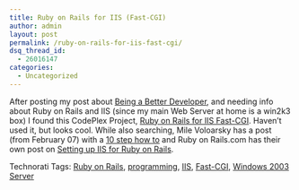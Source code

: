 ```yaml
---
title: Ruby on Rails for IIS (Fast-CGI)
author: admin
layout: post
permalink: /ruby-on-rails-for-iis-fast-cgi/
dsq_thread_id:
  - 26016147
categories:
  - Uncategorized
---
```

After posting my post about [Being a Better Developer][1], and needing info about Ruby on Rails and IIS (since my main Web Server at home is a win2k3 box) I found this CodePlex Project, [Ruby on Rails for IIS Fast-CGI][2]. Haven&#8217;t used it, but looks cool. While also searching, Mile Voloarsky has a post (from February 07) with a [10 step how to][3]&nbsp;and Ruby on Rails.com has their own post on [Setting up IIS for Ruby on Rails][4].&nbsp;</p> 

<div class="wlWriterSmartContent" id="0767317B-992E-4b12-91E0-4F059A8CECA8:a2d2d244-7199-42e7-987f-e5576e93bba8" style="padding-right:0px;display:inline;padding-left:0px;padding-bottom:0px;margin:0px;padding-top:0px;">
  Technorati Tags: <a href="http://technorati.com/tags/Ruby%20on%20Rails" rel="tag">Ruby on Rails</a>, <a href="http://technorati.com/tags/programming" rel="tag">programming</a>, <a href="http://technorati.com/tags/IIS" rel="tag">IIS</a>, <a href="http://technorati.com/tags/Fast-CGI" rel="tag">Fast-CGI</a>, <a href="http://technorati.com/tags/Windows%202003%20Server" rel="tag">Windows 2003 Server</a>
</div>

 [1]: http://blog.lotas-smartman.net/archive/2007/08/22/being-a-better-developer-in-6-months.aspx
 [2]: http://www.codeplex.com/RORIIS
 [3]: http://mvolo.com/blogs/serverside/archive/2007/02/18/10-steps-to-get-Ruby-on-Rails-running-on-Windows-with-IIS-FastCGI.aspx
 [4]: http://wiki.rubyonrails.com/rails/pages/HowtoSetupIIS
